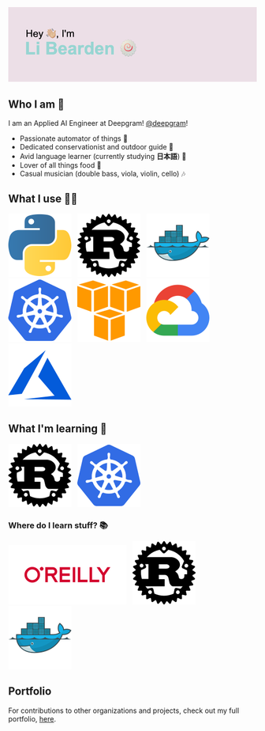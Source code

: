 [![Header](/resources/libearden-header.png)](https://y.at/🍥🍜🔧💻👻)

## Who I am :eyes:
I am an Applied AI Engineer at Deepgram! [@deepgram](https://deepgram.com)!

* Passionate automator of things :robot:
* Dedicated conservationist and outdoor guide 🌲
* Avid language learner (currently studying **日本語**) :mount_fuji:
* Lover of all things food :meat_on_bone:
* Casual musician (double bass, viola, violin, cello) :notes:

## What I use :male_detective:
[![Python](./resources/python-icon.svg)](https://www.python.org/)
&nbsp;
[![Rust](./resources/rust-lang-icon.svg)](https://www.rust-lang.org/learn)
&nbsp;
[![Docker](./resources/docker-icon.svg)](https://www.docker.com)
&nbsp;
[![Kubernetes](./resources/kubernetes-icon.svg )](https://kubernetes.io)
&nbsp;
[![AWS](./resources/amazon_aws-icon.svg)](https://aws.amazon.com)
&nbsp;
[![GCP](./resources/google_cloud-icon.svg)](https://cloud.google.com)
&nbsp;
[![Azure](./resources/microsoft_azure-icon.svg)](https://azure.microsoft.com/en-us/)

## What I'm learning :open_book:
[![Rust](./resources/rust-lang-icon.svg)](https://www.rust-lang.org/learn)
&nbsp;
[![Kubernetes](./resources/kubernetes-icon.svg )](https://kubernetes.io)
&nbsp;

### Where do I learn stuff? :books:

[![O'Reilly](./resources/oreilly-ar21.svg)](https://www.oreilly.com)
&nbsp;
[![Rust](./resources/rust-lang-icon.svg)](https://doc.rust-lang.org/beta/)
&nbsp;
[![Docker](./resources/docker-icon.svg)](https://docs.docker.com)
&nbsp;

## Portfolio
For contributions to other organizations and projects, check out my full portfolio, [here](https://libearden.github.io).
